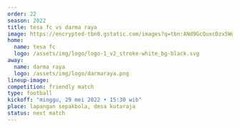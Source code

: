 ```yaml
---
order: 22
season: 2022
title: tesa fc vs darma raya
image: https://encrypted-tbn0.gstatic.com/images?q=tbn:ANd9GcQuxcDzx5WgGeRl2WLDoV_VtDSBG6HTk2LgQw&usqp=CAU
home:
  name: tesa fc
  logo: /assets/img/logo/logo-1_v2_stroke-white_bg-black.svg
away:
  name: darma raya
  logo: /assets/img/logo/darmaraya.png
lineup-image:
competition: friendly match
type: football
kickoff: "minggu, 29 mei 2022 • 15:30 wib"
place: lapangan sepakbola, desa kutaraja
status: next match
---
```

